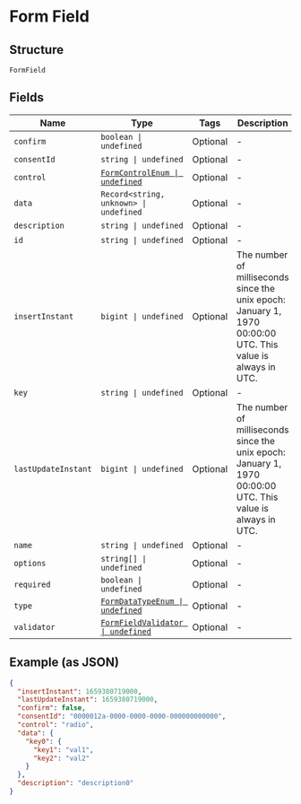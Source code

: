 
# Form Field

## Structure

`FormField`

## Fields

| Name | Type | Tags | Description |
|  --- | --- | --- | --- |
| `confirm` | `boolean \| undefined` | Optional | - |
| `consentId` | `string \| undefined` | Optional | - |
| `control` | [`FormControlEnum \| undefined`](../../doc/models/form-control-enum.md) | Optional | - |
| `data` | `Record<string, unknown> \| undefined` | Optional | - |
| `description` | `string \| undefined` | Optional | - |
| `id` | `string \| undefined` | Optional | - |
| `insertInstant` | `bigint \| undefined` | Optional | The number of milliseconds since the unix epoch: January 1, 1970 00:00:00 UTC. This value is always in UTC. |
| `key` | `string \| undefined` | Optional | - |
| `lastUpdateInstant` | `bigint \| undefined` | Optional | The number of milliseconds since the unix epoch: January 1, 1970 00:00:00 UTC. This value is always in UTC. |
| `name` | `string \| undefined` | Optional | - |
| `options` | `string[] \| undefined` | Optional | - |
| `required` | `boolean \| undefined` | Optional | - |
| `type` | [`FormDataTypeEnum \| undefined`](../../doc/models/form-data-type-enum.md) | Optional | - |
| `validator` | [`FormFieldValidator \| undefined`](../../doc/models/form-field-validator.md) | Optional | - |

## Example (as JSON)

```json
{
  "insertInstant": 1659380719000,
  "lastUpdateInstant": 1659380719000,
  "confirm": false,
  "consentId": "0000012a-0000-0000-0000-000000000000",
  "control": "radio",
  "data": {
    "key0": {
      "key1": "val1",
      "key2": "val2"
    }
  },
  "description": "description0"
}
```

